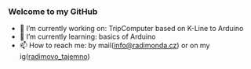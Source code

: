 ### Welcome to my GitHub
- 🔭 I’m currently working on: TripComputer based on K-Line to Arduino
- 🌱 I’m currently learning: basics of Arduino
- 📫 How to reach me: by mail(info@radimonda.cz) or on my ig([radimovo_tajemno](https://instagram.com/radimovo_tajemno))
